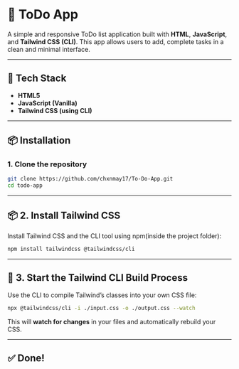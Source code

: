 # 📝 ToDo App

A simple and responsive ToDo list application built with **HTML**, **JavaScript**, and **Tailwind CSS (CLI)**. This app allows users to add, complete tasks in a clean and minimal interface.

---




## 🧰 Tech Stack

- **HTML5**
- **JavaScript (Vanilla)**
- **Tailwind CSS (using CLI)**

---

## 📦 Installation

### 1. Clone the repository
```bash
git clone https://github.com/chxnmay17/To-Do-App.git
cd todo-app
```


---

## 📦 2. Install Tailwind CSS

Install Tailwind CSS and the CLI tool using npm(inside the project folder):

```bash
npm install tailwindcss @tailwindcss/cli
````

---

## 🔧 3. Start the Tailwind CLI Build Process

Use the CLI to compile Tailwind’s classes into your own CSS file:

```bash
npx @tailwindcss/cli -i ./input.css -o ./output.css --watch
```

This will **watch for changes** in your files and automatically rebuild your CSS.

---


## ✅ Done!



